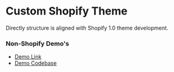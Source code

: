 # Custom Shopify Theme

Directly structure is aligned with Shopify 1.0 theme development.

### Non-Shopify Demo's
- [Demo Link](https://codepen.io/jodriscoll/live/jENEpWm/b4d0b88fefdf93d02d866ec1eee2c6f2)
- [Demo Codebase](https://codepen.io/jodriscoll/pen/jENEpWm/b4d0b88fefdf93d02d866ec1eee2c6f2?editors=1100)

